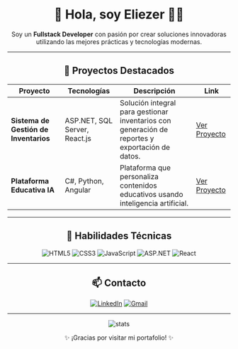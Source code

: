 <!-- Portafolio Innovador en GitHub -->
<h1 align="center">🚀 Hola, soy Eliezer 👨‍💻</h1>
<p align="center">
<!--  <img src="https://your-logo-url.com" alt="logo" width="150"/> -->
</p>
<p align="center">
  Soy un <strong>Fullstack Developer</strong> con pasión por crear soluciones innovadoras utilizando las mejores prácticas y tecnologías modernas.
</p>

---

<h2 align="center">💼 Proyectos Destacados</h2>

<div align="center">
  <table>
    <thead>
      <tr>
        <th>Proyecto</th>
        <th>Tecnologías</th>
        <th>Descripción</th>
        <th>Link</th>
      </tr>
    </thead>
    <tbody>
      <tr>
        <td><strong>Sistema de Gestión de Inventarios</strong></td>
        <td>ASP.NET, SQL Server, React.js</td>
        <td>Solución integral para gestionar inventarios con generación de reportes y exportación de datos.</td>
        <td><a href="https://github.com/tu-repo-inventario" target="_blank">Ver Proyecto</a></td>
      </tr>
      <tr>
        <td><strong>Plataforma Educativa IA</strong></td>
        <td>C#, Python, Angular</td>
        <td>Plataforma que personaliza contenidos educativos usando inteligencia artificial.</td>
        <td><a href="https://github.com/tu-repo-educacion" target="_blank">Ver Proyecto</a></td>
      </tr>
    </tbody>
  </table>
</div>

---

<h2 align="center">🌟 Habilidades Técnicas</h2>

<div align="center">
  <p>
    <img src="https://img.shields.io/badge/-HTML5-E34F26?logo=html5&logoColor=white&style=for-the-badge" alt="HTML5" />
    <img src="https://img.shields.io/badge/-CSS3-1572B6?logo=css3&logoColor=white&style=for-the-badge" alt="CSS3" />
    <img src="https://img.shields.io/badge/-JavaScript-F7DF1E?logo=javascript&logoColor=black&style=for-the-badge" alt="JavaScript" />
    <img src="https://img.shields.io/badge/-ASP.NET-512BD4?logo=dotnet&logoColor=white&style=for-the-badge" alt="ASP.NET" />
    <img src="https://img.shields.io/badge/-React-61DAFB?logo=react&logoColor=black&style=for-the-badge" alt="React" />
  </p>
</div>

---

<h2 align="center">📫 Contacto</h2>

<p align="center">
  <a href="https://www.linkedin.com/in/tu-perfil" target="_blank"><img src="https://img.shields.io/badge/LinkedIn-0077B5?style=for-the-badge&logo=linkedin&logoColor=white" alt="LinkedIn"></a>
  <a href="mailto:tu-email@gmail.com"><img src="https://img.shields.io/badge/Gmail-D14836?style=for-the-badge&logo=gmail&logoColor=white" alt="Gmail"></a>
</p>

---

<p align="center">
  <img src="https://github-readme-stats.vercel.app/api?username=tu-usuario&show_icons=true&theme=radical" alt="stats"/>
</p>

<p align="center">✨ ¡Gracias por visitar mi portafolio! ✨</p>

